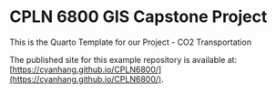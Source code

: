 # CPLN 6800 GIS Capstone Project

This is the Quarto Template for our Project - CO2 Transportation

The published site for this example repository is available at: [https://cyanhang.github.io/CPLN6800/](https://cyanhang.github.io/CPLN6800/).

